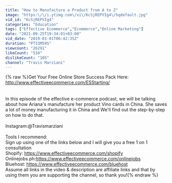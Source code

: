 ```yaml
---
title: "How to Manufacture a Product from A to Z"
image: "https:\/\/i.ytimg.com\/vi\/KcSjREPVIg4\/hqdefault.jpg"
vid_id: "KcSjREPVIg4"
categories: "Education"
tags: ["Effective Ecommerce","Ecommerce","Online Marketing"]
date: "2021-09-25T19:34:01+03:00"
vid_date: "2019-01-01T06:42:35Z"
duration: "PT33M59S"
viewcount: "26291"
likeCount: "510"
dislikeCount: "105"
channel: "Travis Marziani"
---
```

{% raw %}Get Your Free Online Store Success Pack Here: <a rel="nofollow" target="blank" href="http://www.effectiveecommerce.com/ESStarting/">http://www.effectiveecommerce.com/ESStarting/</a><br /><br /><br />In this episode of the effective e-commerce podcast, we will be talking about how Ariana's manufacture her product Vino cards in China. She saves a lot of money manufacturing it in China and We'll find out the step-by-step on how to do that.<br /><br />Instagram:@Travismarziani<br /><br />Tools I recommend:<br />Sign up using one of the links below and I will give you a free 1 on 1 consultation<br />Shopify: <a rel="nofollow" target="blank" href="https://www.effectiveecommerce.com/shopify">https://www.effectiveecommerce.com/shopify</a> <br />Onlinejobs.ph:<a rel="nofollow" target="blank" href="https://www.effectiveecommerce.com/onlinejobs">https://www.effectiveecommerce.com/onlinejobs</a> <br />Bluehost: <a rel="nofollow" target="blank" href="https://www.effectiveecommerce.com/bluehost">https://www.effectiveecommerce.com/bluehost</a><br />Assume all links in the video &amp; description are affiliate links and that by using them you are supporting the channel, so thank you!{% endraw %}

